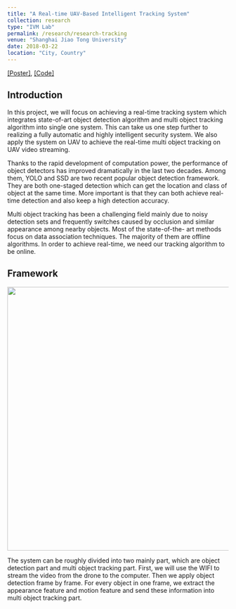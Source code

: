 ```yaml
---
title: "A Real-time UAV-Based Intelligent Tracking System"
collection: research
type: "IVM Lab"
permalink: /research/research-tracking
venue: "Shanghai Jiao Tong University"
date: 2018-03-22
location: "City, Country"
---
```


[[Poster]](https://alexxiao95.github.io/research/tracking/tracking_poster.pdf), 
[[Code]](https://github.com/AlexXiao95/YOLO_TRACKING)


## Introduction

In this project, we will focus on achieving a real-time tracking system which integrates state-of-art object detection algorithm and multi object tracking algorithm into single one system. This can take us one step further to realizing a fully automatic and highly intelligent security system. We also apply the system on UAV to achieve the real-time multi object tracking on UAV video streaming.

Thanks to the rapid development of computation power, the performance of object detectors has improved dramatically in the last two decades. Among them, YOLO and SSD are two recent popular object detection framework. They are both one-staged detection which can get the location and class of object at the same time. More important is that they can both achieve real-time detection and also keep a high detection accuracy.

Multi object tracking has been a challenging field mainly due to noisy detection sets and frequently switches caused by occlusion and similar appearance among nearby objects. Most of the state-of-the- art methods focus on data association techniques. The majority of them are offline algorithms. In order to achieve real-time, we need our tracking algorithm to be online.

## Framework

<div style="text-align: center">
<img src="https://alexxiao95.github.io/research/tracking/framework.png" width = "600">
</div>

The system can be roughly divided into two mainly part, which are object detection part and multi object tracking part. First, we will use the WIFI to stream the video from the drone to the computer. Then we apply object detection frame by frame. For every object in one frame, we extract the appearance feature and motion feature and send these information into multi object tracking part.